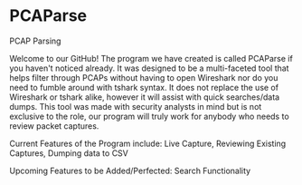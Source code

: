 # PCAParse
PCAP Parsing

Welcome to our GitHub! The program we have created is called PCAParse if you haven't noticed already.
It was designed to be a multi-faceted tool that helps filter through PCAPs without having to open Wireshark
nor do you need to fumble around with tshark syntax. It does not replace the use of Wireshark or tshark alike,
however it will assist with quick searches/data dumps. This tool was made with security analysts in mind but is
not exclusive to the role, our program will truly work for anybody who needs to review packet captures.

Current Features of the Program include:
Live Capture, Reviewing Existing Captures, Dumping data to CSV

Upcoming Features to be Added/Perfected:
Search Functionality
